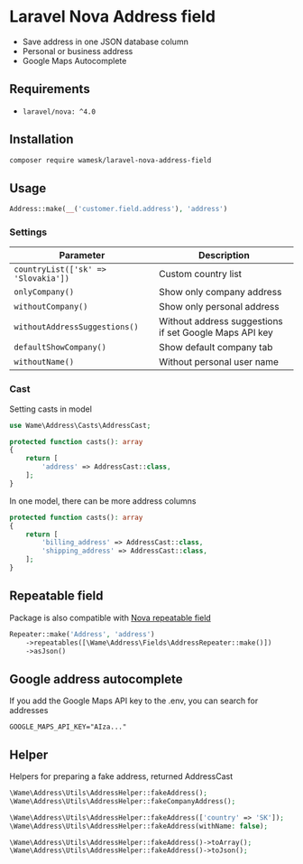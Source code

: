 # Laravel Nova Address field

- Save address in one JSON database column
- Personal or business address
- Google Maps Autocomplete

## Requirements

- `laravel/nova: ^4.0`


## Installation

```bash
composer require wamesk/laravel-nova-address-field
```


## Usage

```php
Address::make(__('customer.field.address'), 'address')
```

### Settings

| Parameter                           | Description                                            |
|-------------------------------------|--------------------------------------------------------|
| `countryList(['sk' => 'Slovakia'])` | Custom country list                                    |
| `onlyCompany()`                     | Show only company address                              |
| `withoutCompany()`                  | Show only personal address                             |
| `withoutAddressSuggestions()`       | Without address suggestions if set Google Maps API key |
| `defaultShowCompany()`              | Show default company tab                               |
| `withoutName()`                     | Without personal user name                             |

### Cast
Setting casts in model

```php
use Wame\Address\Casts\AddressCast;

protected function casts(): array
{
    return [
        'address' => AddressCast::class,
    ];
}
```

In one model, there can be more address columns

```php
protected function casts(): array
{
    return [
        'billing_address' => AddressCast::class,
        'shipping_address' => AddressCast::class,
    ];
}
```


## Repeatable field
Package is also compatible with [Nova repeatable field](https://nova.laravel.com/docs/4.0/resources/repeater-fields.html)

```php
Repeater::make('Address', 'address')
    ->repeatables([\Wame\Address\Fields\AddressRepeater::make()])
    ->asJson()
```


## Google address autocomplete
If you add the Google Maps API key to the .env, you can search for addresses

```dotenv
GOOGLE_MAPS_API_KEY="AIza..."
```


## Helper
Helpers for preparing a fake address, returned AddressCast

```php
\Wame\Address\Utils\AddressHelper::fakeAddress();
\Wame\Address\Utils\AddressHelper::fakeCompanyAddress();

\Wame\Address\Utils\AddressHelper::fakeAddress(['country' => 'SK']);
\Wame\Address\Utils\AddressHelper::fakeAddress(withName: false);

\Wame\Address\Utils\AddressHelper::fakeAddress()->toArray();
\Wame\Address\Utils\AddressHelper::fakeAddress()->toJson();
```
